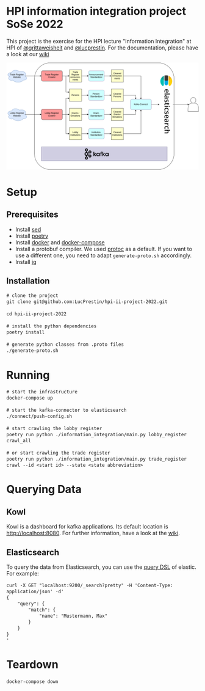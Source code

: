 # HPI information integration project SoSe 2022

This project is the exercise for the HPI lecture "Information Integration" at HPI of [@grittaweisheit](https://github.com/grittaweisheit) and [@lucprestin](https://github.com/LucPrestin). For the documentation, please have a look at our [wiki](https://github.com/LucPrestin/hpi-ii-project-2022/wiki)

![](architecture.png)

# Setup

## Prerequisites

- Install [sed](https://wiki.ubuntuusers.de/sed/)
- Install [poetry](https://python-poetry.org/docs/#installation)
- Install [docker](https://docs.docker.com/get-docker/) and [docker-compose](https://docs.docker.com/compose/install/)
- Install a protobuf compiler. We used [protoc](https://grpc.io/docs/protoc-installation/) as a default. If you want to use a different one, you need to adapt `generate-proto.sh` accordingly.
- Install [jq](https://stedolan.github.io/jq/download/)

## Installation

```shell
# clone the project
git clone git@github.com:LucPrestin/hpi-ii-project-2022.git

cd hpi-ii-project-2022

# install the python dependencies
poetry install

# generate python classes from .proto files
./generate-proto.sh
```

# Running

```shell
# start the infrastructure
docker-compose up

# start the kafka-connector to elasticsearch
./connect/push-config.sh

# start crawling the lobby register
poetry run python ./information_integration/main.py lobby_register crawl_all

# or start crawling the trade register
poetry run python ./information_integration/main.py trade_register crawl --id <start id> --state <state abbreviation>
```

# Querying Data

## Kowl

Kowl is a dashboard for kafka applications. Its default location is [http://localhost:8080](http://localhost:8080). For further information, have a look at the [wiki](https://github.com/LucPrestin/hpi-ii-project-2022/wiki/Infrastructure#Kowl).

## Elasticsearch

To query the data from Elasticsearch, you can use
the [query DSL](https://www.elastic.co/guide/en/elasticsearch/reference/7.17/query-dsl.html) of elastic. For example:

```shell
curl -X GET "localhost:9200/_search?pretty" -H 'Content-Type: application/json' -d'
{
    "query": {
        "match": {
            "name": "Mustermann, Max"
        }
    }
}
'
```
# Teardown

```shell
docker-compose down
```
